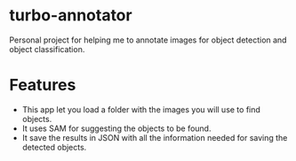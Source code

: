 # turbo-annotator
Personal project for helping me to annotate images for object detection and object classification.

# Features

* This app let you load a folder with the images you will use to find objects.
* It uses SAM for suggesting the objects to be found.
* It save the results in JSON with all the information needed for saving the detected objects.
